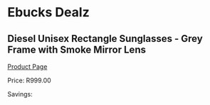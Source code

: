 
# Ebucks Dealz
## Diesel Unisex Rectangle Sunglasses - Grey Frame with Smoke Mirror Lens
[Product Page](https://www.ebucks.com/web/shop/productSelected.do?prodId=1110443483&catId=1158501552)

Price: R999.00

Savings: 


	